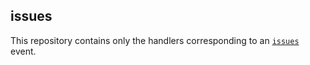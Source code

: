 ## issues

This repository contains only the handlers corresponding to an [`issues`](https://developer.github.com/v3/activity/events/types/#issuesevent) event.
